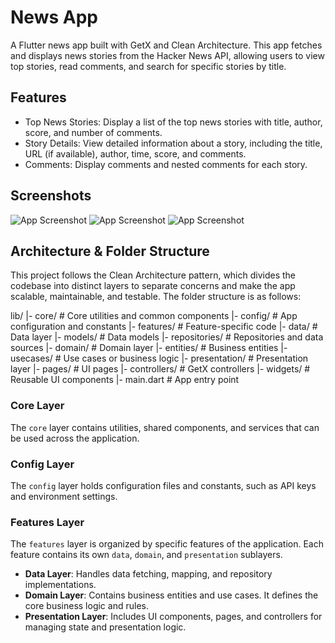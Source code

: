 
# News App

A Flutter news app built with GetX and Clean Architecture. This app fetches and displays news stories from the Hacker News API, allowing users to view top stories, read comments, and search for specific stories by title.


## Features

- Top News Stories: Display a list of the top news stories with title, author, score, and number of comments.
- Story Details: View detailed information about a story, including the title, URL (if available), author, time, score, and comments.
- Comments: Display comments and nested comments for each story.


## Screenshots

![App Screenshot](https://github.com/Mezbah-byte/news_app/blob/main/screenshot/0.jpeg?raw=true)
![App Screenshot](https://github.com/Mezbah-byte/news_app/blob/main/screenshot/2.jpeg?raw=true)
![App Screenshot](https://github.com/Mezbah-byte/news_app/blob/main/screenshot/1.jpeg?raw=true)

## Architecture & Folder Structure

This project follows the Clean Architecture pattern, which divides the codebase into distinct layers to separate concerns and make the app scalable, maintainable, and testable. The folder structure is as follows:

lib/
|- core/ # Core utilities and common components
|- config/ # App configuration and constants
|- features/ # Feature-specific code
|- data/ # Data layer
|- models/ # Data models
|- repositories/ # Repositories and data sources
|- domain/ # Domain layer
|- entities/ # Business entities
|- usecases/ # Use cases or business logic
|- presentation/ # Presentation layer
|- pages/ # UI pages
|- controllers/ # GetX controllers
|- widgets/ # Reusable UI components
|- main.dart # App entry point



### Core Layer

The `core` layer contains utilities, shared components, and services that can be used across the application.

### Config Layer

The `config` layer holds configuration files and constants, such as API keys and environment settings.

### Features Layer

The `features` layer is organized by specific features of the application. Each feature contains its own `data`, `domain`, and `presentation` sublayers.

- **Data Layer**: Handles data fetching, mapping, and repository implementations.
- **Domain Layer**: Contains business entities and use cases. It defines the core business logic and rules.
- **Presentation Layer**: Includes UI components, pages, and controllers for managing state and presentation logic.
